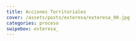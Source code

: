 ```yaml
---
title: Acciones Territoriales
cover: /assets/posts/exteresa/exteresa_00.jpg
categories: proceso
swipebox: exteresa_
---
```

